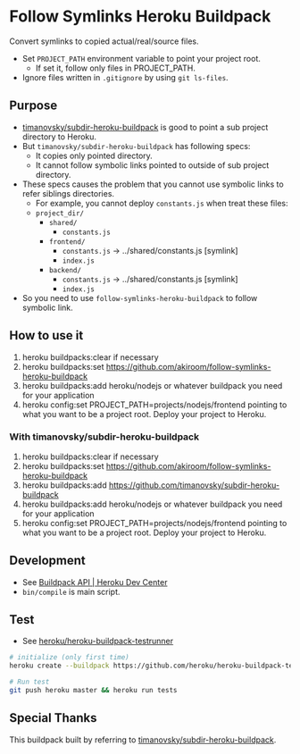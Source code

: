 # Follow Symlinks Heroku Buildpack

Convert symlinks to copied actual/real/source files.

- Set `PROJECT_PATH` environment variable to point your project root.
  - If set it, follow only files in PROJECT_PATH.
- Ignore files written in `.gitignore` by using `git ls-files`.

## Purpose

- [timanovsky/subdir-heroku-buildpack](https://github.com/timanovsky/subdir-heroku-buildpack) is good to point a sub project directory to Heroku.
- But `timanovsky/subdir-heroku-buildpack` has following specs:
  - It copies only pointed directory.
  - It cannot follow symbolic links pointed to outside of sub project directory.
- These specs causes the problem that you cannot use symbolic links to refer siblings directories.
  - For example, you cannot deploy `constants.js` when treat these files:
  - `project_dir/`
    - `shared/`
      - `constants.js`
    - `frontend/`
      - `constants.js`   -> ../shared/constants.js [symlink]
      - `index.js`
    - `backend/`
      - `constants.js` -> ../shared/constants.js [symlink]
      - `index.js`
- So you need to use `follow-symlinks-heroku-buildpack` to follow symbolic link.

## How to use it

1. heroku buildpacks:clear if necessary
2. heroku buildpacks:set https://github.com/akiroom/follow-symlinks-heroku-buildpack
3. heroku buildpacks:add heroku/nodejs or whatever buildpack you need for your application
4. heroku config:set PROJECT_PATH=projects/nodejs/frontend pointing to what you want to be a project root.
   Deploy your project to Heroku.

### With timanovsky/subdir-heroku-buildpack

1. heroku buildpacks:clear if necessary
2. heroku buildpacks:set https://github.com/akiroom/follow-symlinks-heroku-buildpack
3. heroku buildpacks:add https://github.com/timanovsky/subdir-heroku-buildpack
4. heroku buildpacks:add heroku/nodejs or whatever buildpack you need for your application
5. heroku config:set PROJECT_PATH=projects/nodejs/frontend pointing to what you want to be a project root.
   Deploy your project to Heroku.

## Development

- See [Buildpack API | Heroku Dev Center](https://devcenter.heroku.com/articles/buildpack-api)
- `bin/compile` is main script.

## Test

- See [heroku/heroku-buildpack-testrunner](https://github.com/heroku/heroku-buildpack-testrunner)

```sh
# initialize (only first time)
heroku create --buildpack https://github.com/heroku/heroku-buildpack-testrunner

# Run test
git push heroku master && heroku run tests
```

## Special Thanks

This buildpack built by referring to [timanovsky/subdir-heroku-buildpack](https://github.com/timanovsky/subdir-heroku-buildpack).
